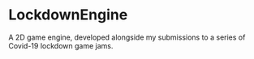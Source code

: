 # LockdownEngine
A 2D game engine, developed alongside my submissions to a series of Covid-19 lockdown game jams.
